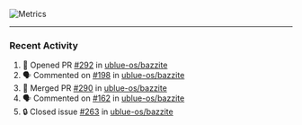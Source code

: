 ![Metrics](https://metrics.lecoq.io/KyleGospo?template=classic&base=header%2C%20activity%2C%20community%2C%20repositories%2C%20metadata&base.indepth=false&base.hireable=false&base.skip=false&config.timezone=America%2FLos_Angeles)

---
### Recent Activity
<!--START_SECTION:activity-->
1. 💪 Opened PR [#292](https://github.com/ublue-os/bazzite/pull/292) in [ublue-os/bazzite](https://github.com/ublue-os/bazzite)
2. 🗣 Commented on [#198](https://github.com/ublue-os/bazzite/issues/198#issuecomment-1716153440) in [ublue-os/bazzite](https://github.com/ublue-os/bazzite)
3. 🎉 Merged PR [#290](https://github.com/ublue-os/bazzite/pull/290) in [ublue-os/bazzite](https://github.com/ublue-os/bazzite)
4. 🗣 Commented on [#162](https://github.com/ublue-os/bazzite/pull/162#issuecomment-1714742743) in [ublue-os/bazzite](https://github.com/ublue-os/bazzite)
5. 🔒 Closed issue [#263](https://github.com/ublue-os/bazzite/issues/263) in [ublue-os/bazzite](https://github.com/ublue-os/bazzite)
<!--END_SECTION:activity-->
